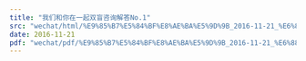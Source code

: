 ```yaml
---
title: "我们和你在一起双盲咨询解答No.1"
src: "wechat/html/%E9%85%B7%E5%84%BF%E8%AE%BA%E5%9D%9B_2016-11-21_%E6%88%91%E4%BB%AC%E5%92%8C%E4%BD%A0%E5%9C%A8%E4%B8%80%E8%B5%B7%E5%8F%8C%E7%9B%B2%E5%92%A8%E8%AF%A2%E8%A7%A3%E7%AD%94No.1.html"
date: 2016-11-21
pdf: "wechat/pdf/%E9%85%B7%E5%84%BF%E8%AE%BA%E5%9D%9B_2016-11-21_%E6%88%91%E4%BB%AC%E5%92%8C%E4%BD%A0%E5%9C%A8%E4%B8%80%E8%B5%B7%E5%8F%8C%E7%9B%B2%E5%92%A8%E8%AF%A2%E8%A7%A3%E7%AD%94No.1.pdf"
---
```

